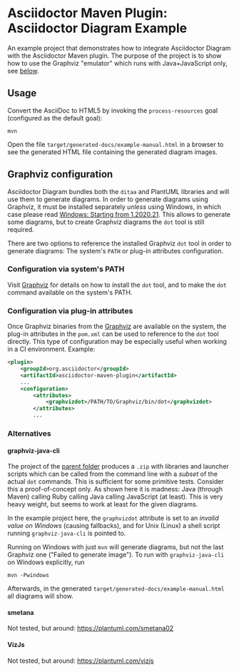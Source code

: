 # Asciidoctor Maven Plugin: Asciidoctor Diagram Example

An example project that demonstrates how to integrate Asciidoctor Diagram with the Asciidoctor Maven plugin.
The purpose of the project is to show how to use the Graphviz "emulator" which runs with Java+JavaScript only, see [below](#graphviz-java-cli).

## Usage

Convert the AsciiDoc to HTML5 by invoking the `process-resources` goal (configured as the default goal):

    mvn

Open the file `target/generated-docs/example-manual.html` in a browser to see the generated HTML file containing the generated diagram images.

## Graphviz configuration

Asciidoctor Diagram bundles both the `ditaa` and PlantUML libraries and will use them to generate diagrams.
In order to generate diagrams using Graphviz, it must be installed separately
*unless* using Windows, in which case please read [Windows: Starting from 1.2020.21](https://plantuml.com/graphviz-dot). This allows to generate
some diagrams, but to create Graphviz diagrams the `dot` tool is still required.

There are two options to reference the installed Graphviz `dot` tool in order to generate diagrams: The system's `PATH` or plug-in attributes configuration.

### Configuration via system's PATH
Visit [Graphviz](https://www.graphviz.org/) for details on how to install the `dot` tool, and to make the `dot` command available on the system's PATH.

### Configuration via plug-in attributes
Once Graphviz binaries from the [Graphviz](https://www.graphviz.org/) are available on the system, the plug-in attributes in the `pom.xml` can be used to reference to the `dot` tool directly.
This type of configuration may be especially useful when working in a CI environment.
Example:

```xml
<plugin>
    <groupId>org.asciidoctor</groupId>
    <artifactId>asciidoctor-maven-plugin</artifactId>
    ...
    <configuration>
        <attributes>
            <graphvizdot>/PATH/TO/Graphviz/bin/dot</graphvizdot>
        </attributes>
        ...
```

### Alternatives

#### graphviz-java-cli

The project of the [parent folder](../README.md) produces a `.zip` with libraries and launcher scripts which can be called from the command line with a *subset* of the actual `dot` commands.
This is sufficient for some primitive tests. Consider this a proof-of-concept only. As shown here it is madness: Java (through Maven) calling Ruby calling Java calling JavaScript (at least). This is very heavy weight, but seems to work at least for the given diagrams.

In the example project here, the `graphvizdot` attribute is set to an _invalid value on Windows_ (causing fallbacks), and for Unix (Linux) a shell script running `graphviz-java-cli` 
is pointed to.

Running on Windows with just `mvn` will generate diagrams, but not the last Graphviz one ("Failed to generate image"). To run with `graphviz-java-cli` on Windows explicitly, run

    mvn -Pwindows

Afterwards, in the generated `target/generated-docs/example-manual.html` all diagrams will show.

#### smetana

Not tested, but around: https://plantuml.com/smetana02

#### VizJs

Not tested, but around: https://plantuml.com/vizjs
